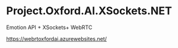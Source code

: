 # Project.Oxford.AI.XSockets.NET
Emotion API + XSockets+ WebRTC

https://webrtoxfordai.azurewebsites.net/


